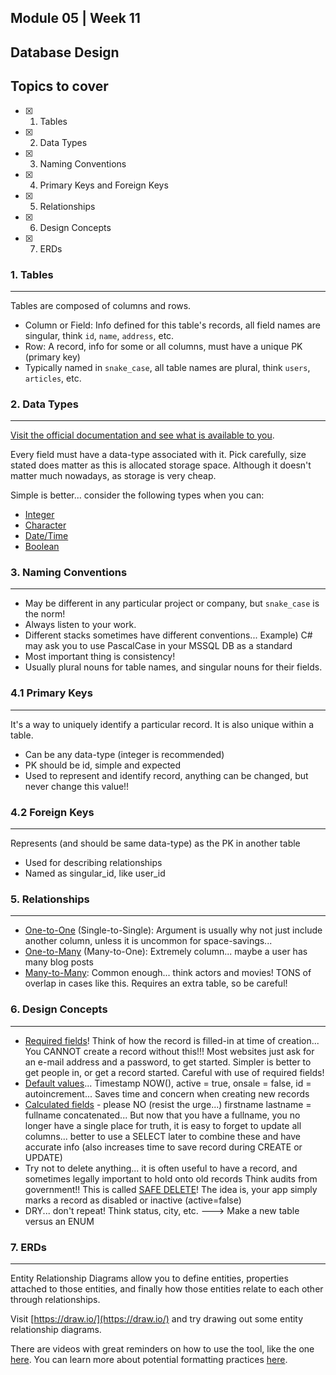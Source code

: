 ## Module 05 | Week 11
## Database Design

## Topics to cover

- [X] 1. Tables
- [X] 2. Data Types
- [X] 3. Naming Conventions
- [X] 4. Primary Keys and Foreign Keys
- [X] 5. Relationships
- [X] 6. Design Concepts
- [X] 7. ERDs

### 1. Tables
---

Tables are composed of columns and rows.
* Column or Field: Info defined for this table's records, all field names are singular, think `id`, `name`, `address`, etc.
* Row: A record, info for some or all columns, must have a unique PK (primary key)
* Typically named in `snake_case`, all table names are plural, think `users`, `articles`, etc.

### 2. Data Types
---

[Visit the official documentation and see what is available to you](https://www.postgresql.org/docs/current/datatype.html).

Every field must have a data-type associated with it. Pick carefully, size stated does matter as this is allocated storage space. Although it doesn't matter much nowadays, as storage is very cheap.

Simple is better... consider the following types when you can:

* [Integer](https://www.postgresql.org/docs/current/datatype-numeric.html#DATATYPE-INT)
* [Character](https://www.postgresql.org/docs/current/datatype-character.html)
* [Date/Time](https://www.postgresql.org/docs/current/datatype-datetime.html)
* [Boolean](https://www.postgresql.org/docs/current/datatype-boolean.html)

### 3. Naming Conventions
---

* May be different in any particular project or company, but `snake_case` is the norm!
* Always listen to your work.
* Different stacks sometimes have different conventions... Example) C# may ask you to use PascalCase in your MSSQL DB as a standard
* Most important thing is consistency!
* Usually plural nouns for table names, and singular nouns for their fields.

### 4.1 Primary Keys
---

It's a way to uniquely identify a particular record. It is also unique within a table.

* Can be any data-type (integer is recommended)
* PK should be id, simple and expected
* Used to represent and identify record, anything can be changed, but never change this value!!

### 4.2 Foreign Keys
---

Represents (and should be same data-type) as the PK in another table

* Used for describing relationships
* Named as singular_id, like user_id



### 5. Relationships
---

* [One-to-One](https://en.wikipedia.org/wiki/One-to-one_(data_model)) (Single-to-Single): Argument is usually why not just include another column, unless it is uncommon for space-savings...
* [One-to-Many](https://en.wikipedia.org/wiki/One-to-many_(data_model)) (Many-to-One): Extremely column... maybe a user has many blog posts
* [Many-to-Many](https://en.wikipedia.org/wiki/Many-to-many_(data_model)): Common enough... think actors and movies! TONS of overlap in cases like this. Requires an extra table, so be careful!

### 6. Design Concepts
---

* [Required fields](https://www.postgresql.org/docs/9.4/ddl-constraints.html)! Think of how the record is filled-in at time of creation... You CANNOT create a record without this!!! Most websites just ask for an e-mail address and a password, to get started. Simpler is better to get people in, or get a record started. Careful with use of required fields!
* [Default values](https://www.postgresql.org/docs/9.4/ddl-default.html)... Timestamp NOW(), active = true, onsale = false, id = autoincrement... Saves time and concern when creating new records
* [Calculated fields](https://www.postgresql.org/docs/12/ddl-generated-columns.html) - please NO (resist the urge...) firstname lastname = fullname concatenated... But now that you have a fullname, you no longer have a single place for truth, it is easy to forget to update all columns... better to use a SELECT later to combine these and have accurate info (also increases time to save record during CREATE or UPDATE)
* Try not to delete anything... it is often useful to have a record, and sometimes legally important to hold onto old records Think audits from government!! This is called [SAFE DELETE](https://medium.com/meroxa/creating-a-soft-delete-archive-table-with-postgresql-70ba2eb6baf3)! The idea is, your app simply marks a record as disabled or inactive (active=false)
* DRY... don't repeat! Think status, city, etc. ---> Make a new table versus an ENUM

### 7. ERDs
---

Entity Relationship Diagrams allow you to define entities, properties attached to those entities, and finally how those entities relate to each other through relationships.

Visit [https://draw.io/](https://draw.io/) and try drawing out some entity relationship diagrams.

There are videos with great reminders on how to use the tool, like the one [here](https://www.youtube.com/watch?v=lAtCySGDD48). You can learn more about potential formatting practices [here](https://www.smartdraw.com/entity-relationship-diagram/).
